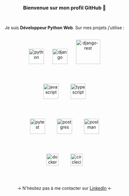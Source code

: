 <div align="center">
  
<h3>Bienvenue sur mon profil GitHub 🙂</h3>
  
<br>

Je suis **Développeur Python Web**. Sur mes projets j'utilise :
  
<br>

<img src="https://www.python.org/static/community_logos/python-logo-generic.svg" alt="python" height="50"/>
&nbsp;&nbsp;&nbsp;&nbsp;&nbsp;
<img src="https://static.djangoproject.com/img/logos/django-logo-negative.svg" alt="django" height="50"/>
&nbsp;&nbsp;&nbsp;&nbsp;&nbsp;
<img src="https://www.django-rest-framework.org/img/logo.png" alt="django-rest" height="80"/>

<br><br>

<img src="https://upload.wikimedia.org/wikipedia/commons/6/6a/JavaScript-logo.png" alt="javascript" height="50"/>
&nbsp;&nbsp;&nbsp;&nbsp;&nbsp;&nbsp;&nbsp;&nbsp;
<img src="https://upload.wikimedia.org/wikipedia/commons/thumb/4/4c/Typescript_logo_2020.svg/1200px-Typescript_logo_2020.svg.png" alt="typescript" height="50"/>

<br><br>

<img src="https://545767148-files.gitbook.io/~/files/v0/b/gitbook-x-prod.appspot.com/o/spaces%2F-MdBdUMSCcMYTyNwZf80%2Fuploads%2Fgit-blob-f08a97a4a9cff017c204a21b66514ee07045dba8%2Fpytest.png?alt=media" alt="pytest" height="50"/>
&nbsp;&nbsp;&nbsp;&nbsp;&nbsp;&nbsp;&nbsp;&nbsp;
<img src="https://upload.wikimedia.org/wikipedia/commons/thumb/2/29/Postgresql_elephant.svg/1200px-Postgresql_elephant.svg.png" alt="postgres" height="50"/>
&nbsp;&nbsp;&nbsp;&nbsp;&nbsp;&nbsp;&nbsp;&nbsp;
<img src="https://upload.wikimedia.org/wikipedia/commons/c/c2/Postman_%28software%29.png" alt="postman" height="50"/>

<br><br>

<img src="https://www.docker.com/wp-content/uploads/2022/03/horizontal-logo-monochromatic-white.png" alt="docker" height="40"/>
&nbsp;&nbsp;&nbsp;&nbsp;&nbsp;&nbsp;&nbsp;&nbsp;
<img src="https://prod-backend-company-uploads-transcend-io.s3.amazonaws.com/249c719d-f525-4b5c-8e0c-48faf27635e8/487d4528-15da-43c2-a1de-898082608594" alt="circleci" height="40"/>

<br><br>

→ N'hésitez pas à me contacter sur <a href="https://www.linkedin.com/in/roman-saint-hilaire-209341b7/"  target="_blank"> LinkedIn</a> ←

</div>
